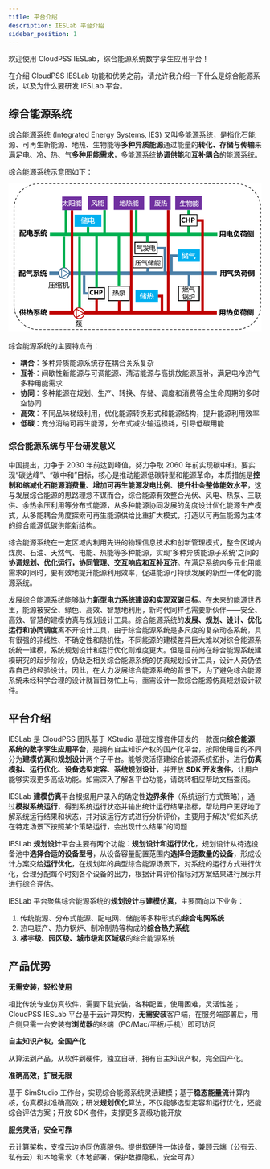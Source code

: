 ```yaml
---
title: 平台介绍
description: IESLab 平台介绍
sidebar_position: 1
---
```


欢迎使用 CloudPSS IESLab，综合能源系统数字孪生应用平台！

在介绍 CloudPSS IESLab 功能和优势之前，请允许我介绍一下什么是综合能源系统，以及为什么要研发 IESLab 平台。


## 综合能源系统

综合能源系统 (Integrated Energy Systems, IES) 又叫多能源系统，是指化石能源、可再生新能源、地热、生物能等**多种异质能源**通过能量的**转化、存储与传输**来满足电、冷、热、气**多种用能需求**，多能源系统**协调供能**和**互补耦合**的能源系统。

综合能源系统示意图如下：

![综合能源系统示意图 =x300](./IES-structure.png )

综合能源系统的主要特点有：

+ **耦合**：多种异质能源系统存在耦合关系复杂  
+ **互补**：间歇性新能源与可调能源、清洁能源与高排放能源互补，满足电冷热气多种用能需求  
+ **协同**：多种能源在规划、生产、转换、存储、调度和消费等全生命周期的多时空协同  
+ **高效**：不同品味梯级利用，优化能源转换形式和能源结构，提升能源利用效率  
+ **低碳**：充分消纳可再生能源，分布式减少输运损耗，引导低碳用能


### 综合能源系统与平台研发意义

中国提出，力争于 2030 年前达到峰值，努力争取 2060 年前实现碳中和。要实现“碳达峰”、“碳中和”目标，核心是推动能源低碳转型和能源革命，本质措施是**控制和缩减化石能源消费量**、**增加可再生能源发电比例**、**提升社会整体能效水平**，这与发展综合能源的思路理念不谋而合，综合能源有效整合光伏、风电、热泵、三联供、余热余压利用等分布式能源，从多种能源协同发展的角度设计优化能源生产模式，从多能耦合角度探索可再生能源供给比重扩大模式，打造以可再生能源为主体的综合能源低碳供能新结构。

综合能源系统在一定区域内利用先进的物理信息技术和创新管理模式，整合区域内煤炭、石油、天然气、电能、热能等多种能源，实现'多种异质能源子系统'之间的**协调规划、优化运行，协同管理、交互响应和互补互济**。在满足系统内多元化用能需求的同时，要有效地提升能源利用效率，促进能源可持续发展的新型一体化的能源系统。

发展综合能源系统能够助力**新型电力系统建设和实现双碳目标**。在未来的能源世界里，能源被安全、绿色、高效、智慧地利用，新时代同样也需要新伙伴——安全、高效、智慧的建模仿真与规划设计工具。综合能源系统的**发展、规划、设计、优化运行和协同调度**离不开设计工具，由于综合能源系统是多尺度的复杂动态系统，具有很强的非线性、不确定性和随机性，不同能源的建模差异巨大难以对综合能源系统统一建模，系统规划设计和运行优化则难度更大。但是目前尚在综合能源系统建模研究的起步阶段，仍缺乏相关综合能源系统的仿真规划设计工具，设计人员仍依靠自己的经验设计。因此，在大力发展综合能源系统的背景下，为了避免综合能源系统未经科学合理的设计就盲目匆忙上马，亟需设计一款综合能源仿真规划设计软件。


## 平台介绍

IESLab 是 CloudPSS 团队基于 XStudio 基础支撑套件研发的一款面向**综合能源系统的数字孪生应用平台**，是拥有自主知识产权的国产化平台，按照使用目的不同分为**建模仿真**和**规划设计**两个子平台。能够灵活搭建综合能源系统拓扑，进行**仿真模拟、运行优化、设备选型定容、系统规划设计**，并开放 **SDK 开发套件**，让用户能够实现更多高级功能。如需深入了解各平台功能，请跳转相应帮助文档查阅。

IESLab **建模仿真**平台根据用户录入的确定性**边界条件**（系统运行方式策略），通过**模拟系统运行**，得到系统运行状态并输出统计运行结果指标，帮助用户更好地了解系统运行结果和状态，并对该运行方式进行分析评价，主要用于解决“假如系统在特定场景下按照某个策略运行，会出现什么结果”的问题

IESLab **规划设计**平台主要有两个功能：**规划设计和运行优化**，规划设计从待选设备池中**选择合适的设备型号**，从设备容量配置范围内**选择合适数量的设备**，形成设计方案交给**运行优化**，在规划年的典型综合能源场景下，对系统的运行方式进行优化，合理分配每个时刻各个设备的出力，根据计算评价指标对方案结果进行展示并进行综合评估。

IESLab 平台聚焦综合能源系统的**规划设计**与**建模仿真**，主要面向以下业务：

1.	传统能源、分布式能源、配电网、储能等多种形式的**综合电网系统**
2.	热电联产、热力锅炉、制冷制热等构成的**综合热力系统**
3.	**楼宇级、园区级、城市级和区域级**的综合能源系统


## 产品优势

**无需安装，轻松使用**  

相比传统专业仿真软件，需要下载安装，各种配置，使用困难，灵活性差；CloudPSS IESLab 平台基于云计算架构，**无需安装**客户端，在服务端部署后，用户侧只需一台安装有**浏览器**的终端（PC/Mac/平板/手机）即可访问  

**自主知识产权，全国产化**  

从算法到产品，从软件到硬件，独立自研，拥有自主知识产权，完全国产化。  

**准确高效，扩展无限**  

基于 SimStudio 工作台，实现综合能源系统灵活建模；基于**稳态能量流**计算内核，仿真模拟准确高效；研发**规划优化**算法，不仅能够选型定容和运行优化，还能综合评估方案；开放 SDK 套件，支撑更多高级功能开放  

**服务灵活，安全可靠**  

云计算架构，支撑云边协同仿真服务。提供软硬件一体设备，兼顾云端（公有云、私有云）和本地需求（本地部署，保护数据隐私，安全可靠）



